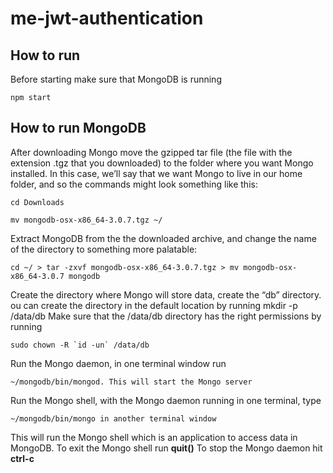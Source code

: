 # me-jwt-authentication

## How to run

Before starting make sure that MongoDB is running

```
npm start
```

## How to run MongoDB

After downloading Mongo move the gzipped tar file (the file with the extension .tgz that you downloaded) to the folder where you want Mongo installed. In this case, we’ll say that we want Mongo to live in our home folder, and so the commands might look something like this:

```
cd Downloads

mv mongodb-osx-x86_64-3.0.7.tgz ~/
```

Extract MongoDB from the the downloaded archive, and change the name of the directory to something more palatable:

```
cd ~/ > tar -zxvf mongodb-osx-x86_64-3.0.7.tgz > mv mongodb-osx-x86_64-3.0.7 mongodb
```

Create the directory where Mongo will store data, create the “db” directory. ou can create the directory in the default location by running mkdir -p /data/db
Make sure that the /data/db directory has the right permissions by running

```
sudo chown -R `id -un` /data/db
```

Run the Mongo daemon, in one terminal window run 

```
~/mongodb/bin/mongod. This will start the Mongo server
```
Run the Mongo shell, with the Mongo daemon running in one terminal, type

```
~/mongodb/bin/mongo in another terminal window
```
 
 This will run the Mongo shell which is an application to access data in MongoDB.
To exit the Mongo shell run __quit()__
To stop the Mongo daemon hit __ctrl-c__